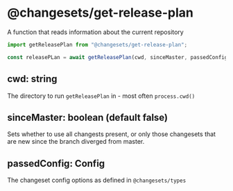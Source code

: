 # @changesets/get-release-plan

A function that reads information about the current repository

```js
import getReleasePlan from "@changesets/get-release-plan";

const releasePLan = await getReleasePlan(cwd, sinceMaster, passedConfig);
```

## cwd: string

The directory to run `getReleasePlan` in - most often `process.cwd()`

## sinceMaster: boolean (default false)

Sets whether to use all changests present, or only those changesets that are new since the branch
diverged from master.

## passedConfig: Config

The changeset config options as defined in `@changesets/types`
